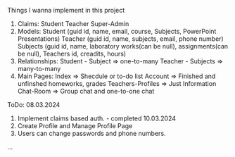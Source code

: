 Things I wanna implement in this project
1. Claims:
	Student
	Teacher
	Super-Admin
2. Models:
	Student (guid id, name, email, course, Subjects, PowerPoint Presentations)
	Teacher (guid id, name, subjects, email, phone number)
	Subjects (guid id, name, laboratory works(can be null), assignments(can be null), Teachers id, creadits, hours)
3. Relationships:
	Student - Subject => one-to-many
	Teacher - Subjects => many-to-many
4. Main Pages:
	Index => Shecdule or to-do list
	Account => Finished and unfinshed homeworks, grades
	Teachers-Profiles => Just Information
	Chat-Room => Group chat and one-to-one chat

ToDo:
08.03.2024
1. Implement claims based auth. - completed
10.03.2024
1. Create Profile and Manage Profile Page
2. Users can change passwords and phone numbers.

...

